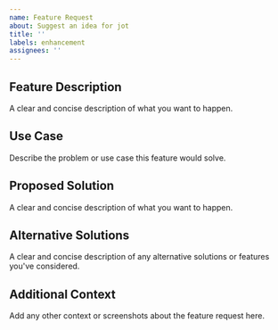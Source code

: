 ```yaml
---
name: Feature Request
about: Suggest an idea for jot
title: ''
labels: enhancement
assignees: ''
---
```


## Feature Description
A clear and concise description of what you want to happen.

## Use Case
Describe the problem or use case this feature would solve.

## Proposed Solution
A clear and concise description of what you want to happen.

## Alternative Solutions
A clear and concise description of any alternative solutions or features you've considered.

## Additional Context
Add any other context or screenshots about the feature request here.
